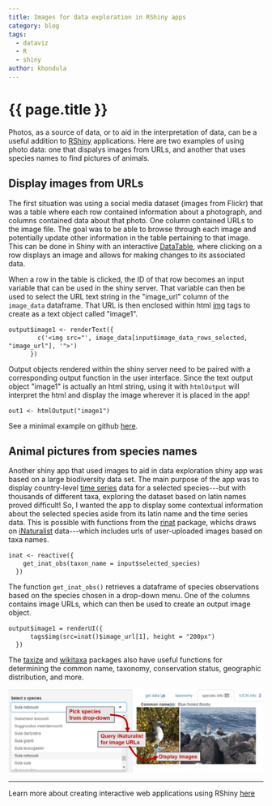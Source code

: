 ```yaml
---
title: Images for data exploration in RShiny apps
category: blog
tags:
  - dataviz
  - R
  - shiny
author: khondula
---
```


# {{ page.title }}

Photos, as a source of data, or to aid in the interpretation of data, can be a useful addition to [RShiny](http://cyberhelp.sesync.org/tags/#-shiny) applications. Here are two examples of using photo data: one that dispalys images from URLs, and another that uses species names to find pictures of animals. 

## Display images from URLs

The first situation was using a social media dataset (images from Flickr) that was a table where each row contained information about a photograph, and columns contained data about that photo. One column contained URLs to the image file. The goal was to be able to browse through each image and potentially update other information in the table pertaining to that image. This can be done in Shiny with an interactive [DataTable](https://rstudio.github.io/DT/shiny.html), where clicking on a row displays an image and allows for making changes to its associated data. 

When a row in the table is clicked, the ID of that row becomes an input variable that can be used in the shiny server. That variable can then be used to select the URL text string in the "image_url" column of the `image_data` dataframe. That URL is then enclosed within html [img](https://www.w3schools.com/tags/tag_img.asp) tags to create as a text object called "image1". 

```
output$image1 <- renderText({
        c('<img src="', image_data[input$image_data_rows_selected, "image_url"], '">')
      })
```

Output objects rendered within the shiny server need to be paired with a corresponding output function in the user interface. Since the text output object "image1" is actually an html string, using it with `htmlOutput` will interpret the html and display the image wherever it is placed in the app! 

```
out1 <- htmlOutput("image1")
```

See a minimal example on github [here](https://github.com/khondula/image-viewer).

## Animal pictures from species names

Another shiny app that used images to aid in data exploration shiny app was based on a large biodiversity data set. The main purpose of the app was to display country-level [time series](https://rstudio.github.io/dygraphs/shiny.html) data for a selected species---but with thousands of different taxa, exploring the dataset based on latin names proved difficult! So, I wanted the app to display some contextual information about the selected species aside from its latin name and the time series data. This is possible with functions from the [rinat](https://cran.r-project.org/web/packages/rinat/vignettes/rinatVignette.html) package, whichs draws on [iNaturalist](http://www.inaturalist.org/) data---which includes urls of user-uploaded images based on taxa names. 

```
inat <- reactive({
    get_inat_obs(taxon_name = input$selected_species)
  })
```

The function `get_inat_obs()` retrieves a dataframe of species observations based on the species chosen in a drop-down menu. One of the columns contains image URLs, which can then be used to create an output image object. 

```
output$image1 = renderUI({
      tags$img(src=inat()$image_url[1], height = "200px")
  })
```

The [taxize](https://ropensci.org/tutorials/taxize_tutorial/) and [wikitaxa](https://cran.r-project.org/web/packages/wikitaxa/index.html)  packages also have useful functions for determining the common name, taxonomy, conservation status, geographic distribution, and more. 

![species_pix](/assets/images/species_pix2.png)

---

Learn more about creating interactive web applications using RShiny [here](http://cyberhelp.sesync.org/basic-Shiny-lesson/)




